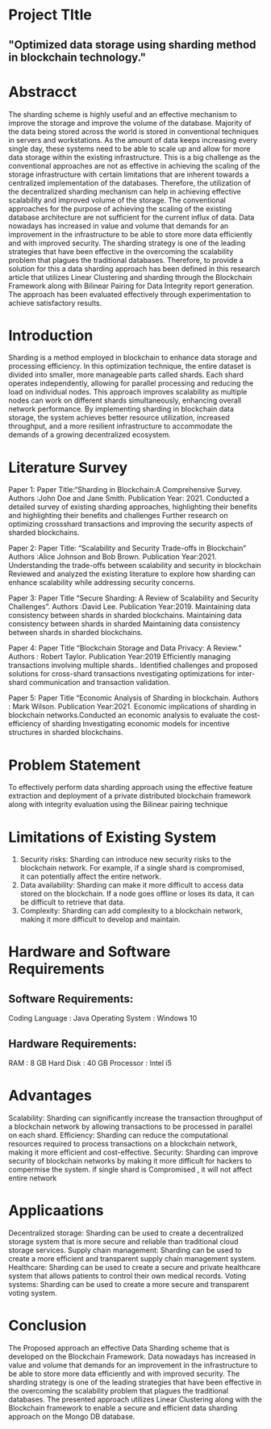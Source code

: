# Project TItle
## "Optimized data storage using sharding method in blockchain technology."
# Abstracct
The sharding scheme is highly useful and an effective mechanism to improve the storage and improve the volume of the database. Majority of the data being stored across the world is stored in conventional techniques in servers and workstations. As the amount of data keeps increasing every single day, these systems need to be able to scale up and allow for more data storage within the existing infrastructure. This is a big challenge as the conventional approaches are not as effective in achieving the scaling of the storage infrastructure with certain limitations that are inherent towards a centralized implementation of the databases. Therefore, the utilization of the decentralized sharding mechanism can help in achieving effective scalability and improved volume of the storage. The conventional approaches for the purpose of achieving the scaling of the existing database architecture are not sufficient for the current influx of data. Data nowadays has increased in value and volume that demands for an improvement in the infrastructure to be able to store more data efficiently and with improved security. The sharding strategy is one of the leading strategies that have been effective in the overcoming the scalability problem that plagues the traditional databases. Therefore, to provide a solution for this a data sharding approach has been defined in this research article that utilizes Linear Clustering and sharding through the Blockchain Framework along with Bilinear Pairing for Data Integrity report generation. The approach has been evaluated effectively through experimentation to achieve satisfactory results.

# Introduction
Sharding is a method employed in blockchain to enhance data storage and processing efficiency. In this optimization technique, the entire dataset is divided into smaller, more manageable parts called shards. Each shard operates independently, allowing for parallel processing and reducing the load on individual nodes. This approach improves scalability as multiple nodes can work on different shards simultaneously, enhancing overall network performance. By implementing sharding in blockchain data storage, the system achieves better resource utilization, increased throughput, and a more resilient infrastructure to accommodate the demands of a growing decentralized ecosystem.

# Literature Survey 
Paper 1:
Paper Title:“Sharding in Blockchain:A Comprehensive Survey.     
Authors :John Doe and Jane Smith.
Publication Year:  2021.
Conducted a detailed survey of existing sharding approaches, highlighting their benefits and highlighting their benefits and challenges Further research on optimizing crossshard transactions and improving the security aspects of sharded blockchains.

Paper 2:
Paper Title: “Scalability and Security Trade-offs in Blockchain”
Authors :Alice Johnson and Bob Brown.
Publication Year:2021.
Understanding the trade-offs between scalability and security in blockchain Reviewed and analyzed the existing literature to explore how sharding can enhance scalability while addressing security concerns.

Paper 3:
Paper Title “Secure Sharding: A Review of Scalability and
Security Challenges”.
Authors :David Lee.
Publication Year:2019.
     Maintaining data consistency between shards in sharded blockchains. Maintaining data consistency between shards in sharded Maintaining data consistency between shards in sharded blockchains.

Paper 4:
Paper Title “Blockchain Storage and Data Privacy: A Review.”
Authors : Robert Taylor.
Publication Year:2019
Efficiently managing transactions involving multiple shards.. Identified challenges and proposed solutions for cross-shard transactions nvestigating optimizations for inter-shard communication and transaction validation.

Paper 5:
Paper Title “Economic Analysis of Sharding in blockchain.
Authors : Mark Wilson.
Publication Year:2021.
Economic implications of sharding in blockchain networks.Conducted an economic analysis to evaluate the cost- efficiency of sharding Investigating economic models for incentive structures in sharded blockchains.

# Problem Statement
To effectively perform data sharding approach using the effective feature extraction and deployment of a private distributed blockchain framework along with integrity evaluation using the Bilinear pairing technique

# Limitations of Existing System
1. Security risks: Sharding can introduce new security risks to the 	blockchain network. For example, if a single shard is compromised,  
   it can potentially affect the entire network.
2. Data availability: Sharding can make it more difficult to access data stored on the blockchain. If a node goes offline or loses its data,
   it can be difficult to retrieve that data.
3. Complexity: Sharding can add complexity to a blockchain network, making it more difficult to develop and maintain.

# Hardware and Software Requirements
## Software Requirements: 
Coding Language : Java
Operating System : Windows 10
## Hardware Requirements:
RAM : 8 GB
Hard Disk : 40 GB
Processor : Intel i5

# Advantages
Scalability: Sharding can significantly increase the transaction throughput of a blockchain network by allowing transactions to be processed in parallel on each shard.
Efficiency: Sharding can reduce the computational resources required to process transactions on a blockchain network, making it more efficient and cost-effective.
Security: Sharding can improve security of  blockchain networks by making it more difficult for hackers to compermise the system. if single shard is Compromised , it will not affect entire network

# Applicaations
Decentralized storage: Sharding can be used to create a decentralized storage system that is more secure and 	reliable than traditional cloud storage services.
Supply chain management: Sharding can be used to 	create a more efficient and transparent supply chain 	management system.
Healthcare: Sharding can be used to create a secure and private healthcare system that allows patients to control their own medical records.
Voting systems: Sharding can be used to create a more secure and transparent voting system.

# Conclusion
The Proposed approach an effective Data Sharding scheme that is developed on the Blockchain Framework. Data nowadays has increased in value and volume that demands for an improvement in the infrastructure to be able to store more data efficiently and with improved security. The sharding strategy is one of the leading strategies that have been effective in the overcoming the scalability problem that plagues the traditional databases. The presented approach utilizes Linear Clustering along with the Blockchain framework to enable a secure and efficient data sharding approach on the Mongo DB database.

   
